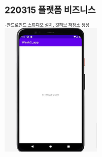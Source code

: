 # 220315 플랫폼 비즈니스
-안드로인드 스튜디오 설치, 깃허브 저장소 생성
<img width="300" height="400" src="./pic/220315.jpg"></img>
